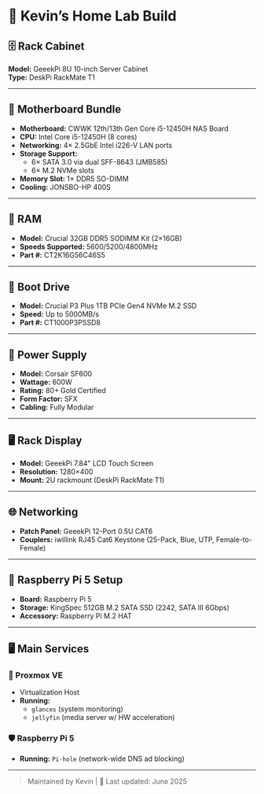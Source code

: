 # 🧰 Kevin’s Home Lab Build

## 🗄️ Rack Cabinet

**Model:** GeeekPi 8U 10-inch Server Cabinet  
**Type:** DeskPi RackMate T1

---

## 🧠 Motherboard Bundle

- **Motherboard:** CWWK 12th/13th Gen Core i5-12450H NAS Board
- **CPU:** Intel Core i5-12450H (8 cores)
- **Networking:** 4× 2.5GbE Intel i226-V LAN ports
- **Storage Support:**
  - 6× SATA 3.0 via dual SFF-8643 (JMB585)
  - 6× M.2 NVMe slots
- **Memory Slot:** 1× DDR5 SO-DIMM
- **Cooling:** JONSBO-HP 400S

---

## 🧬 RAM

- **Model:** Crucial 32GB DDR5 SODIMM Kit (2×16GB)
- **Speeds Supported:** 5600/5200/4800MHz
- **Part #:** CT2K16G56C46S5

---

## 💾 Boot Drive

- **Model:** Crucial P3 Plus 1TB PCIe Gen4 NVMe M.2 SSD
- **Speed:** Up to 5000MB/s
- **Part #:** CT1000P3PSSD8

---

## 🔌 Power Supply

- **Model:** Corsair SF600
- **Wattage:** 600W
- **Rating:** 80+ Gold Certified
- **Form Factor:** SFX
- **Cabling:** Fully Modular

---

## 🖥️ Rack Display

- **Model:** GeeekPi 7.84" LCD Touch Screen
- **Resolution:** 1280×400
- **Mount:** 2U rackmount (DeskPi RackMate T1)

---

## 🌐 Networking

- **Patch Panel:** GeeekPi 12-Port 0.5U CAT6
- **Couplers:** iwillink RJ45 Cat6 Keystone (25-Pack, Blue, UTP, Female-to-Female)

---

## 🍓 Raspberry Pi 5 Setup

- **Board:** Raspberry Pi 5
- **Storage:** KingSpec 512GB M.2 SATA SSD (2242, SATA III 6Gbps)
- **Accessory:** Raspberry Pi M.2 HAT

---

## 🖥️ Main Services

### 🔧 Proxmox VE

- Virtualization Host
- **Running:**
  - `glances` (system monitoring)
  - `jellyfin` (media server w/ HW acceleration)

### 🛡️ Raspberry Pi 5

- **Running:** `Pi-hole` (network-wide DNS ad blocking)

---

> Maintained by Kevin | 📅 Last updated: June 2025
